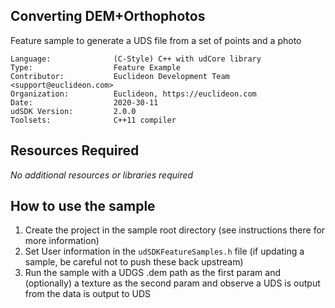 ## Converting DEM+Orthophotos

<!-- TODO: Write a brief abstract explaining this sample -->
Feature sample to generate a UDS file from a set of points and a photo

<!-- TODO: Fill this section below with metadata about this sample-->
```
Language:              (C-Style) C++ with udCore library
Type:                  Feature Example
Contributor:           Euclideon Development Team <support@euclideon.com>
Organization:          Euclideon, https://euclideon.com
Date:                  2020-30-11
udSDK Version:         2.0.0
Toolsets:              C++11 compiler
```

## Resources Required
<!-- TODO: Fill this section below with the resources required to do this sample-->
_No additional resources or libraries required_

## How to use the sample
<!-- TODO: Explain how this sample can be used and what is required to get it running -->
1. Create the project in the sample root directory (see instructions there for more information)
2. Set User information in the `udSDKFeatureSamples.h` file (if updating a sample, be careful not to push these back upstream)
3. Run the sample with a UDGS .dem path as the first param and (optionally) a texture as the second param and observe a UDS is output from the data is output to UDS

<!-- End -->
